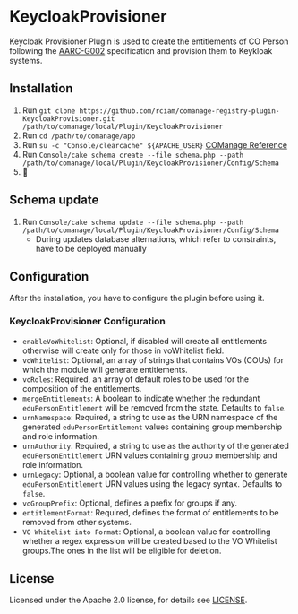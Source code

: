 # KeycloakProvisioner

Keycloak Provisioner Plugin is used to create the entitlements of CO Person following the [AARC-G002](https://aarc-community.org/guidelines/aarc-g002/) specification and provision them to Keykloak systems.

## Installation

1. Run `git clone https://github.com/rciam/comanage-registry-plugin-KeycloakProvisioner.git /path/to/comanage/local/Plugin/KeycloakProvisioner`
2. Run `cd /path/to/comanage/app`
3. Run `su -c "Console/clearcache" ${APACHE_USER}` [COManage Reference](https://spaces.at.internet2.edu/display/COmanage/Installing+and+Enabling+Registry+Plugins)
4. Run `Console/cake schema create --file schema.php --path /path/to/comanage/local/Plugin/KeycloakProvisioner/Config/Schema`
5. 🍺

## Schema update

1. Run `Console/cake schema update --file schema.php --path /path/to/comanage/local/Plugin/KeycloakProvisioner/Config/Schema`
   - During updates database alternations, which refer to constraints, have to be deployed manually

## Configuration

After the installation, you have to configure the plugin before using it.

### KeycloakProvisioner Configuration

  * `enableVoWhitelist`: Optional, if disabled will create all entitlements otherwise will create only for those in voWhitelist field.
  * `voWhitelist`: Optional, an array of strings that contains VOs (COUs) for which the module will generate entitlements.
  * `voRoles`: Required, an array of default roles to be used for the composition of the entitlements.
  * `mergeEntitlements`: A boolean to indicate whether the redundant `eduPersonEntitlement` will be removed from the state. Defaults to `false`.
  * `urnNamespace`: Required, a string to use as the URN namespace of the generated `eduPersonEntitlement` values containing group membership and role information.
  * `urnAuthority`: Required, a string to use as the authority of the generated `eduPersonEntitlement` URN values containing group membership and role information.
  * `urnLegacy`: Optional, a boolean value for controlling whether to generate `eduPersonEntitlement` URN values using the legacy syntax. Defaults to `false`.
  * `voGroupPrefix`: Optional, defines a prefix for groups if any.
  * `entitlementFormat`: Required, defines the format of entitlements to be removed from other systems.
  * `VO Whitelist into Format`: Optional, a boolean value for controlling whether a regex expression will be created based to the VO Whitelist groups.The ones in the list will be eligible for deletion.

## License

Licensed under the Apache 2.0 license, for details see [LICENSE](https://github.com/rciam/comanage-registry-plugin-KeycloakProvisioner/blob/master/LICENSE).
